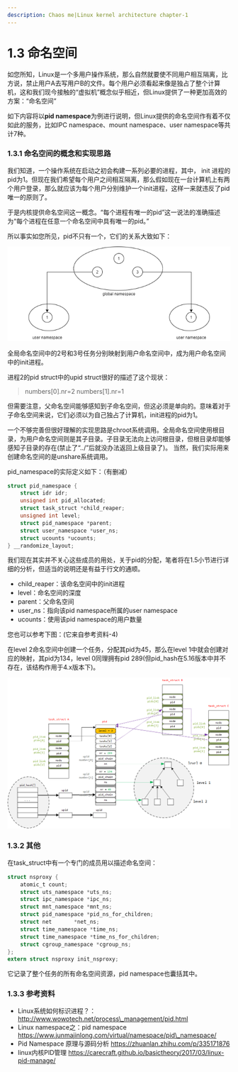 ```yaml
---
description: Chaos me|Linux kernel architecture chapter-1
---
```


# 1.3 命名空间

如您所知，Linux是一个多用户操作系统，那么自然就要使不同用户相互隔离，比方说，禁止用户A去写用户B的文件。每个用户必须看起来像是独占了整个计算机，这和我们现今接触的“虚拟机”概念似乎相近，但Linux提供了一种更加高效的方案：“命名空间”

如下内容将以**pid namespace**为例进行说明，但Linux提供的命名空间作有着不仅如此的服务，比如IPC namespace、mount namespace、user namespace等共计7种。

### 1.3.1 命名空间的概念和实现思路

我们知道，一个操作系统在启动之初会构建一系列必要的进程，其中， init 进程的pid为1。但现在我们希望每个用户之间相互隔离，那么假如现在一台计算机上有两个用户登录，那么就应该为每个用户分别维护一个init进程，这样一来就违反了pid唯一的原则了。

于是内核提供命名空间这一概念。“每个进程有唯一的pid”这一说法的准确描述为“每个进程在任意一个命名空间中具有唯一的pid。”

所以事实如您所见，pid不只有一个，它们的关系大致如下：

![](../image/chapter1/namespace.png)

全局命名空间中的2号和3号任务分别映射到用户命名空间中，成为用户命名空间中的init进程。

进程2的pid struct中的upid struct很好的描述了这个现状：

> numbers\[0].nr=2 numbers\[1].nr=1

但需要注意，父命名空间能够感知到子命名空间，但这必须是单向的。意味着对于子命名空间来说，它们必须以为自己独占了计算机，init进程的pid为1。

一个不够完善但很好理解的实现思路是chroot系统调用。全局命名空间使用根目录，为用户命名空间则是其子目录。子目录无法向上访问根目录，但根目录却能够感知子目录的存在(禁止了“../”后就没办法返回上级目录了)。 当然，我们实际用来创建命名空间的是unshare系统调用。

pid\_namespace的实际定义如下：（有删减）

```c
struct pid_namespace {
	struct idr idr;
	unsigned int pid_allocated;
	struct task_struct *child_reaper;
	unsigned int level;
	struct pid_namespace *parent;
	struct user_namespace *user_ns;
	struct ucounts *ucounts;
} __randomize_layout;
```

我们现在其实并不关心这些成员的用处，关于pid的分配，笔者将在1.5小节进行详细的分析，但适当的说明还是有益于行文的通顺。

* child\_reaper：该命名空间中的init进程
* level：命名空间的深度
* parent：父命名空间
* user\_ns：指向该pid namespace所属的user namespace
* ucounts：使用该pid namespace的用户数量

您也可以参考下图：(它来自参考资料-4)

在level 2命名空间中创建一个任务，分配其pid为45，那么在level 1中就会创建对应的映射，其pid为134，level 0同理拥有pid 289(但pid\_hash在5.16版本中并不存在，该结构作用于4.x版本下)。

![](../image/chapter1/taskpng.png)

### 1.3.2 其他

在task\_struct中有一个专门的成员用以描述命名空间：

```c
struct nsproxy {
	atomic_t count;
	struct uts_namespace *uts_ns;
	struct ipc_namespace *ipc_ns;
	struct mnt_namespace *mnt_ns;
	struct pid_namespace *pid_ns_for_children;
	struct net 	     *net_ns;
	struct time_namespace *time_ns;
	struct time_namespace *time_ns_for_children;
	struct cgroup_namespace *cgroup_ns;
};
extern struct nsproxy init_nsproxy;
```

它记录了整个任务的所有命名空间资源，pid namespace也囊括其中。

### 1.3.3 参考资料

* Linux系统如何标识进程？： http://www.wowotech.net/process\_management/pid.html
* Linux namespace之：pid namespace https://www.junmajinlong.com/virtual/namespace/pid\_namespace/
* Pid Namespace 原理与源码分析 https://zhuanlan.zhihu.com/p/335171876
* linux内核PID管理 https://carecraft.github.io/basictheory/2017/03/linux-pid-manage/
